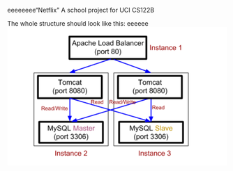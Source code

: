 eeeeeeee“Netflix"
A school project for UCI CS122B

The whole structure should look like this:
eeeeee
![image](https://github.com/cxk123/-Netflix-CS122B/blob/master/images/struture.PNG)
